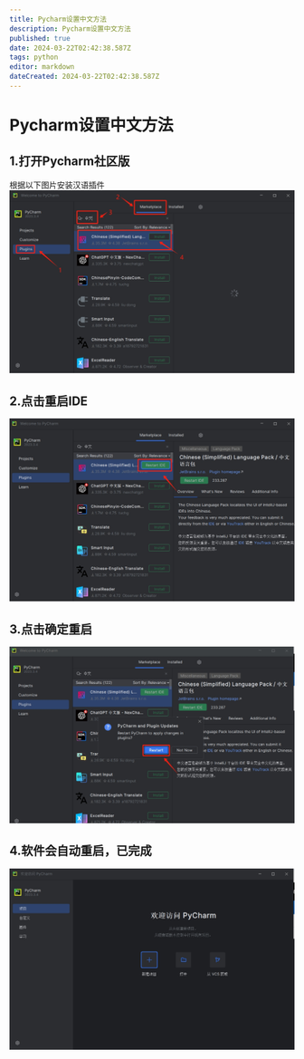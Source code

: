```yaml
---
title: Pycharm设置中文方法
description: Pycharm设置中文方法
published: true
date: 2024-03-22T02:42:38.587Z
tags: python
editor: markdown
dateCreated: 2024-03-22T02:42:38.587Z
---
```


# Pycharm设置中文方法
## 1.打开Pycharm社区版
根据以下图片安装汉语插件
![pycharm设置中文.png](/wiki/python/pycharm/pycharm设置中文.png)
## 2.点击重启IDE
![pycharm设置中文02.png](/wiki/python/pycharm/pycharm设置中文02.png)
## 3.点击确定重启
![pycharm设置中文03.png](/wiki/python/pycharm/pycharm设置中文03.png)
## 4.软件会自动重启，已完成
![pycharm设置中文04.png](/wiki/python/pycharm/pycharm设置中文04.png)
